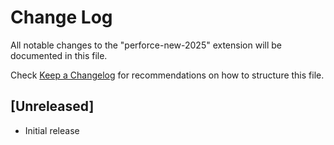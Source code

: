 # Change Log

All notable changes to the "perforce-new-2025" extension will be documented in this file.

Check [Keep a Changelog](http://keepachangelog.com/) for recommendations on how to structure this file.

## [Unreleased]

- Initial release
